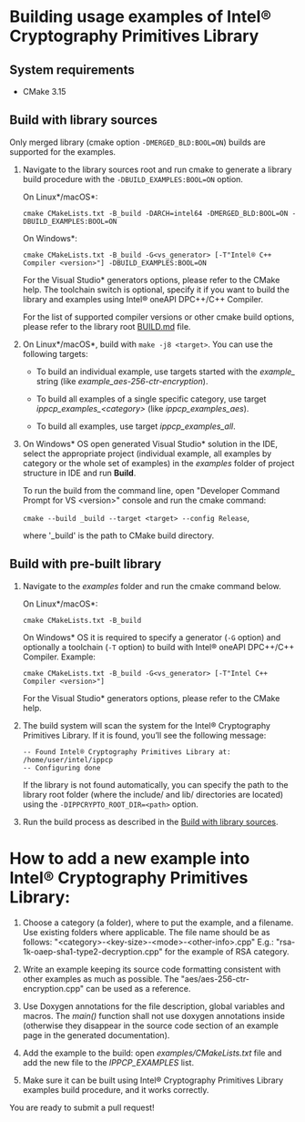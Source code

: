 # Building usage examples of Intel® Cryptography Primitives Library

## System requirements

-   CMake 3.15

## Build with library sources

Only merged library (cmake option `-DMERGED_BLD:BOOL=ON`) builds are supported for the examples.

1. Navigate to the library sources root and run cmake to generate a library build procedure with the `-DBUILD_EXAMPLES:BOOL=ON`
   option.

   On Linux\*/macOS\*:

    `cmake CMakeLists.txt -B_build -DARCH=intel64 -DMERGED_BLD:BOOL=ON -DBUILD_EXAMPLES:BOOL=ON`

   On Windows\*:

   `cmake CMakeLists.txt -B_build -G<vs_generator> [-T"Intel® C++ Compiler <version>"] -DBUILD_EXAMPLES:BOOL=ON`

   For the Visual Studio\* generators options, please refer to the CMake help.
   The toolchain switch is optional, specify it if you want to build the library and examples using Intel® oneAPI DPC++/C++ Compiler.

   For the list of supported compiler versions or other cmake build options, please refer to the library root [BUILD.md](../BUILD.md) file.

2. On Linux\*/macOS\*, build with `make -j8 <target>`. You can use the following targets:

   - To build an individual example, use targets started with the *example_* string (like *example_aes-256-ctr-encryption*).

   - To build all examples of a single specific category, use target *ippcp_examples_\<category\>* (like *ippcp_examples_aes*).

   - To build all examples, use target *ippcp_examples_all*.

3. On Windows\* OS open generated Visual Studio\* solution in the IDE, select the appropriate project (individual example,
   all examples by category or the whole set of examples) in the *examples* folder of project structure in IDE and run **Build**.

   To run the build from the command line, open "Developer Command Prompt for VS \<version\>" console and run the cmake command:

   `cmake --build _build --target <target> --config Release`,

   where '_build' is the path to CMake build directory.

## Build with pre-built library

1. Navigate to the *examples* folder and run the cmake command below.

   On Linux\*/macOS\*:

   `cmake CMakeLists.txt -B_build`

   On Windows\* OS it is required to specify a generator (`-G` option) and optionally a toolchain (`-T` option)
   to build with Intel® oneAPI DPC++/C++ Compiler. Example:

   `cmake CMakeLists.txt -B_build -G<vs_generator> [-T"Intel C++ Compiler <version>"]`

   For the Visual Studio\* generators options, please refer to the CMake help.

2. The build system will scan the system for the Intel® Cryptography Primitives Library.
   If it is found, you’ll see the following message:

   ```
   -- Found Intel® Cryptography Primitives Library at: /home/user/intel/ippcp
   -- Configuring done
   ```

   If the library is not found automatically, you can specify the path to the library root folder
   (where the include/ and lib/ directories are located) using the `-DIPPCRYPTO_ROOT_DIR=<path>` option.

3. Run the build process as described in the [Build with library sources](#build-with-library-sources).


# How to add a new example into Intel® Cryptography Primitives Library:

1. Choose a category (a folder), where to put the example, and a filename. Use
   existing folders where applicable.
   The file name should be as follows: "\<category\>-\<key-size\>-\<mode\>-\<other-info\>.cpp"
   E.g.: "rsa-1k-oaep-sha1-type2-decryption.cpp" for the example of RSA category.

2. Write an example keeping its source code formatting consistent with other
   examples as much as possible.  The "aes/aes-256-ctr-encryption.cpp" can be used
   as a reference.

3. Use Doxygen annotations for the file description, global variables and
   macros. The *main()* function shall not use doxygen annotations inside
   (otherwise they disappear in the source code section of an example page in
   the generated documentation).

4. Add the example to the build: open *examples/CMakeLists.txt* file and add the
   new file to the *IPPCP_EXAMPLES* list.

5. Make sure it can be built using Intel® Cryptography Primitives Library examples build procedure, and it
   works correctly.

You are ready to submit a pull request!
